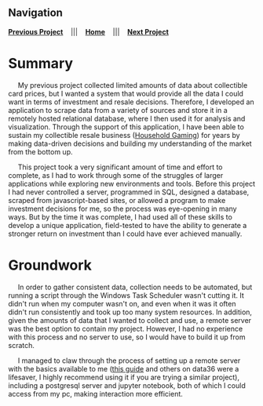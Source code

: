## Navigation
[**Previous Project**](https://coltonglasgow13.github.io/mtg-python-public "mtg-python")&nbsp;&nbsp;&nbsp;&nbsp;|||&nbsp;&nbsp;&nbsp;&nbsp;[**Home**](https://coltonglasgow13.github.io/ "Homepage")&nbsp;&nbsp;&nbsp;&nbsp;|||&nbsp;&nbsp;&nbsp;&nbsp;[**Next Project**](https://coltonglasgow13.github.io/goose-stock/ "goose-stock")

# Summary

&nbsp;&nbsp;&nbsp;&nbsp;&nbsp;My previous project collected limited amounts of data about collectible card prices, but I wanted a system that would provide all the data I could want in terms of investment and resale decisions. Therefore, I developed an application to scrape data from a variety of sources and store it in a remotely hosted relational database, where I then used it for analysis and visualization. Through the support of this application, I have been able to sustain my collectible resale business ([Household Gaming](https://www.ebay.com/fdbk/feedback_profile/household_gaming)) for years by making data-driven decisions and building my understanding of the market from the bottom up.

&nbsp;&nbsp;&nbsp;&nbsp;&nbsp;This project took a very significant amount of time and effort to complete, as I had to work through some of the struggles of larger applications while exploring new environments and tools. Before this project I had never controlled a server, programmed in SQL, designed a database, scraped from javascript-based sites, or allowed a program to make investment decisions for me, so the process was eye-opening in many ways. But by the time it was complete, I had used all of these skills to develop a unique application, field-tested to have the ability to generate a stronger return on investment than I could have ever achieved manually.

# Groundwork

&nbsp;&nbsp;&nbsp;&nbsp;&nbsp;In order to gather consistent data, collection needs to be automated, but running a script through the Windows Task Scheduler wasn't cutting it. It didn't run when my computer wasn't on, and even when it was it often didn't run consistently and took up too many system resources. In addition, given the amounts of data that I wanted to collect and use, a remote server was the best option to contain my project. However, I had no experience with this process and no server to use, so I would have to build it up from scratch.

&nbsp;&nbsp;&nbsp;&nbsp;&nbsp;I managed to claw through the process of setting up a remote server with the basics available to me ([this guide](https://data36.com/data-coding-101-install-python-sql-r-bash/) and others on data36 were a lifesaver, I highly recommend using it if you are trying a similar project), including a postgresql server and jupyter notebook, both of which I could access from my pc, making interaction more efficient.
